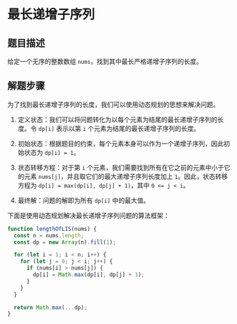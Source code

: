 # 最长递增子序列

## 题目描述

给定一个无序的整数数组 `nums`，找到其中最长严格递增子序列的长度。

## 解题步骤

为了找到最长递增子序列的长度，我们可以使用动态规划的思想来解决问题。

1. 定义状态：我们可以将问题转化为以每个元素为结尾的最长递增子序列的长度。令 `dp[i]` 表示以第 `i` 个元素为结尾的最长递增子序列的长度。

2. 初始状态：根据题目的约束，每个元素本身可以作为一个递增子序列，因此初始状态为 `dp[i] = 1`。

3. 状态转移方程：对于第 `i` 个元素，我们需要找到所有在它之前的元素中小于它的元素 `nums[j]`，并且取它们的最大递增子序列长度加上 `1`。因此，状态转移方程为 `dp[i] = max(dp[i], dp[j] + 1)`，其中 `0 <= j < i`。

4. 最终解：问题的解即为所有 `dp[i]` 中的最大值。

下面是使用动态规划解决最长递增子序列问题的算法框架：

```javascript
function lengthOfLIS(nums) {
  const n = nums.length;
  const dp = new Array(n).fill(1);

  for (let i = 1; i < n; i++) {
    for (let j = 0; j < i; j++) {
      if (nums[i] > nums[j]) {
        dp[i] = Math.max(dp[i], dp[j] + 1);
      }
    }
  }

  return Math.max(...dp);
}
```

